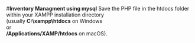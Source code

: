 #**Inventory Managment using mysql**
Save the PHP file in the htdocs folder within your XAMPP installation directory<br> (usually 
**C:\xampp\htdocs** on Windows <br>
or <br>
**/Applications/XAMP/htdocs** on macOS).
